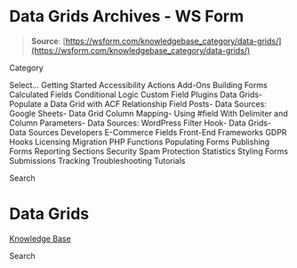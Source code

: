 # Data Grids Archives - WS Form

> **Source**: [https://wsform.com/knowledgebase_category/data-grids/](https://wsform.com/knowledgebase_category/data-grids/)


Category

Select...
 Getting Started Accessibility Actions Add-Ons Building Forms Calculated Fields Conditional Logic Custom Field Plugins Data Grids- Populate a Data Grid with ACF Relationship Field Posts- Data Sources: Google Sheets- Data Grid Column Mapping- Using #field With Delimiter and Column Parameters- Data Sources: WordPress Filter Hook- Data Grids- Data Sources Developers E-Commerce Fields Front-End Frameworks GDPR Hooks Licensing Migration PHP Functions Populating Forms Publishing Forms Reporting Sections Security Spam Protection Statistics Styling Forms Submissions Tracking Troubleshooting Tutorials

Search

# Data Grids

 

[Knowledge Base](https://wsform.com/knowledgebase/)

Search

